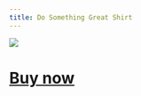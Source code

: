 ```yaml
---
title: Do Something Great Shirt
---
```


![][image-1]

# [Buy now][1]

[1]:	https://teespring.com/shop/do-something-great-black

[image-1]:	https://i.imgur.com/2QyJv0S.jpg